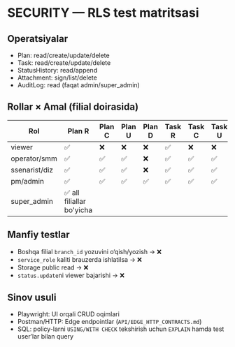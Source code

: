 # SECURITY — RLS test matritsasi

## Operatsiyalar
- Plan: read/create/update/delete
- Task: read/create/update/delete
- StatusHistory: read/append
- Attachment: sign/list/delete
- AuditLog: read (faqat admin/super_admin)

## Rollar × Amal (filial doirasida)
| Rol           | Plan R | Plan C | Plan U | Plan D | Task R | Task C | Task U | Task D | History Read | History Append |
|---------------|--------|--------|--------|--------|--------|--------|--------|--------|--------------|----------------|
| viewer        | ✅     | ❌     | ❌     | ❌     | ✅     | ❌     | ❌     | ❌     | ✅           | ❌             |
| operator/smm  | ✅     | ✅     | ✅     | ❌     | ✅     | ✅     | ✅     | ❌     | ✅           | ✅             |
| ssenarist/diz | ✅     | ✅     | ✅     | ❌     | ✅     | ✅     | ✅     | ❌     | ✅           | ✅             |
| pm/admin      | ✅     | ✅     | ✅     | ✅     | ✅     | ✅     | ✅     | ✅     | ✅           | ✅             |
| super_admin   | ✅ all filiallar bo'yicha                                                                                     |

## Manfiy testlar
- Boshqa filial `branch_id` yozuvini o‘qish/yozish → ❌
- `service_role` kaliti brauzerda ishlatilsa → ❌
- Storage public read → ❌
- `status.update`ni viewer bajarishi → ❌

## Sinov usuli
- Playwright: UI orqali CRUD oqimlari
- Postman/HTTP: Edge endpointlar (`API/EDGE_HTTP_CONTRACTS.md`)
- SQL: policy-larni `USING/WITH CHECK` tekshirish uchun `EXPLAIN` hamda test user’lar bilan query
